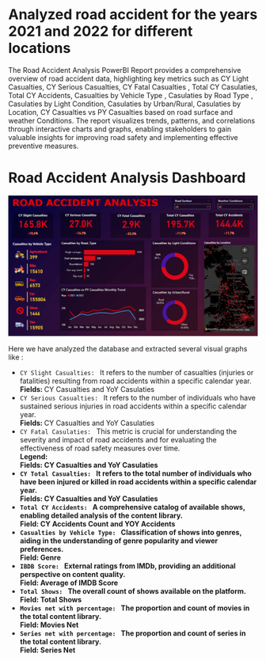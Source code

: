 # Analyzed road accident for the years 2021 and 2022 for different locations 
<!DOCTYPE html>
<html lang="en">
<head>
    <meta charset="UTF-8">
    <meta name="viewport" content="width=device-width, initial-scale=1.0">
    
</head>
<body>
<p>The Road Accident Analysis PowerBI Report provides a comprehensive overview of road accident data, highlighting key metrics such as CY Light Casualties, CY Serious Casualties, CY Fatal Casualties , Total CY Casulaties, Total CY Accidents, Casualties by Vehicle Type , Casulaties by Road Type , Casulaties by Light Condition, Casulaties by Urban/Rural, Casulaties by Location, CY Casualties vs PY Casualties based on road surface and weather Conditions. The report visualizes trends, patterns, and correlations through interactive charts and graphs, enabling stakeholders to gain valuable insights for improving road safety and implementing effective preventive measures.</p>

<h1>Road Accident Analysis Dashboard</h1>
<img width="960" alt="yt_clone" src="https://github.com/subhagittu/Road-Accident-Analysis/blob/acecc48c3d94493b7ce33b868ee5d3ca91b8ffdc/dash_1.png">
<p>Here we have analyzed the database and extracted several visual graphs like :<br>
<ul>
    <li><code>CY Slight Casualties: </code>      It refers to the number of casualties (injuries or fatalities) resulting from road accidents within a specific calendar year.<br><b>Fields: </b>CY Casualties and YoY Casulaties </li>
    <li><code>CY Serious Casualties: </code>  It refers to the number of individuals who have sustained serious injuries in road accidents within a specific calendar year.<br><b>Fields: </b>CY Casualties and YoY Casulaties </li>
    <li><code>CY Fatal Casulaties: </code>  This metric is crucial for understanding the severity and impact of road accidents and for evaluating the effectiveness of road safety measures over time.<br> <b>Legend: <br><b>Fields: </b>CY Casualties and YoY Casulaties </li>
    <li><code>CY Total Casualties: </code>   It refers to the total number of individuals who have been injured or killed in road accidents within a specific calendar year.<br><b>Fields: </b>CY Casualties and YoY Casulaties </li>
    <li><code>Total CY Accidents: </code>  A comprehensive catalog of available shows, enabling detailed analysis of the content library.<br><b>Field: </b> CY Accidents Count and YOY Accidents</li>
    <li><code>Casualties by Vehicle Type: </code>  Classification of shows into genres, aiding in the understanding of genre popularity and viewer preferences.<br><b>Field: </b> Genre </li>
    <li><code>IBDB Score: </code>  External ratings from IMDb, providing an additional perspective on content quality.<br><b>Field: </b> Average of IMDB Score</li>
    <li><code>Total Shows: </code>  The overall count of shows available on the platform.<br><b>Field: </b> Total Shows </li>
    <li><code>Movies net with percentage: </code>  The proportion and count of movies in the total content library.<br><b>Field: </b> Movies Net </li>
    <li><code>Series net with percentage: </code>  The proportion and count of series in the total content library.<br><b>Field: </b> Series Net  </li>
    </ul>
</p>

